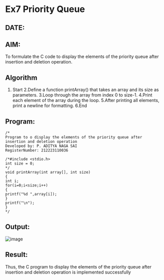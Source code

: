 # Ex7 Priority Queue
## DATE:
## AIM:
To formulate the C code to display the elements of the priority queue after insertion and deletion operation.

## Algorithm
1. Start
2.Define a function printArray() that takes an array and its size as parameters.
3.Loop through the array from index 0 to size-1.
4.Print each element of the array during the loop.
5.After printing all elements, print a newline for formatting.
6.End  
## Program:
```
/*
Program to o display the elements of the priority queue after insertion and deletion operation
Developed by: P. ADITYA NAGA SAI
RegisterNumber: 212223110036

/*#include <stdio.h> 
int size = 0; 
*/ 
void printArray(int array[], int size) 
{ 
int i; 
for(i=0;i<size;i++) 
{ 
printf("%d ",array[i]); 
} 
printf("\n"); 
}
*/
```

## Output:
![image](https://github.com/user-attachments/assets/71036c64-8e5e-4bc2-a432-a5c13581bd99)



## Result:
Thus, the C program to display the elements of the priority queue after insertion and deletion operation is implemented successfully
